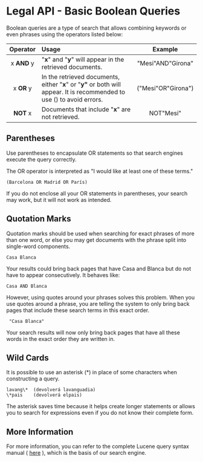 # Legal API - Basic Boolean Queries

Boolean queries are a type of search that allows combining keywords or even phrases using the operators listed below:

|  Operator   | Usage                                                                                                                   |      Example       |
| :---------: | :---------------------------------------------------------------------------------------------------------------------- | :----------------: |
| x **AND** y | "**x**" and "**y**" will appear in the retrieved documents.                                                             | "Mesi"AND"Girona"  |
| x **OR** y  | In the retrieved documents, either "**x**" or "**y"** or both will appear. It is recommended to use () to avoid errors. | ("Mesi"OR"Girona") |
|  **NOT** x  | Documents that include "**x**" are not retrieved.                                                                       |     NOT"Mesi"      |

## Parentheses

Use parentheses to encapsulate OR statements so that search engines execute the query correctly.

The OR operator is interpreted as "I would like at least one of these terms."

`(Barcelona OR Madrid OR París)`

If you do not enclose all your OR statements in parentheses, your search may work, but it will not work as intended.

## Quotation Marks

Quotation marks should be used when searching for exact phrases of more than one word, or else you may get documents with the phrase split into single-word components.

`Casa Blanca`

Your results could bring back pages that have Casa and Blanca but do not have to appear consecutively.
It behaves like:

`Casa AND Blanca`

However, using quotes around your phrases solves this problem. When you use quotes around a phrase, you are telling the system to only bring back pages that include these search terms in this exact order.

` "Casa Blanca"`

Your search results will now only bring back pages that have all these words in the exact order they are written in.

## Wild Cards

It is possible to use an asterisk (\*) in place of some characters when constructing a query.

```
lavang\*  (devolverá lavanguadia)
\*pais    (devolverá elpais)
```

The asterisk saves time because it helps create longer statements or allows you to search for expressions even if you do not know their complete form.

## More Information

For more information, you can refer to the complete Lucene query syntax manual ( [here](https://lucene.apache.org/core/2_9_4/queryparsersyntax.html) ), which is the basis of our search engine.
